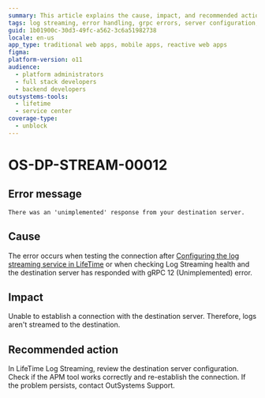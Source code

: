 ```yaml
---
summary: This article explains the cause, impact, and recommended action for an unimplemented error that occurs while connecting to the destination server.
tags: log streaming, error handling, grpc errors, server configuration, outsystems platform
guid: 1b01900c-30d3-49fc-a562-3c6a51982738
locale: en-us
app_type: traditional web apps, mobile apps, reactive web apps
figma:
platform-version: o11
audience:
  - platform administrators
  - full stack developers
  - backend developers
outsystems-tools:
  - lifetime
  - service center
coverage-type:
  - unblock
---
```


# OS-DP-STREAM-00012

## Error message

`There was an 'unimplemented' response from your destination server.`

## Cause

The error occurs when testing the connection after [Configuring the log streaming service in LifeTime](https://www.outsystems.com/tk/redirect?g=172ac547-add4-4cc5-9adf-d72fbe379d35) or when checking Log Streaming health and the destination server has responded with gRPC 12 (Unimplemented) error.

## Impact

Unable to establish a connection with the destination server. Therefore, logs aren't streamed to the destination.

## Recommended action

In LifeTime Log Streaming, review the destination server configuration. Check if the APM tool works correctly and re-establish the connection. If the problem persists, contact OutSystems Support.
